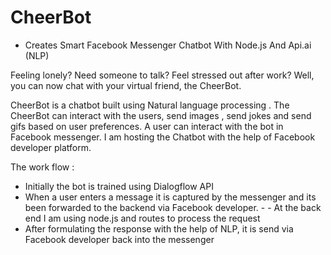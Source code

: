 # CheerBot
- Creates Smart Facebook Messenger Chatbot With Node.js And Api.ai (NLP)

Feeling lonely? Need someone to talk? Feel stressed out after work? Well, you can now chat with your virtual friend, the CheerBot.

CheerBot is a chatbot built using Natural language processing . The CheerBot can interact with the users, send images , send jokes and send gifs based on user preferences. A user can interact with the bot in Facebook messenger. I am hosting the Chatbot with the help of Facebook developer platform. 

The work flow : 
- Initially the bot is trained using Dialogflow API 
- When a user enters a message it is captured by the messenger and its been forwarded to the backend via Facebook developer. -  - At the back end I am using node.js and routes to process the request 
- After formulating the response with the help of NLP, it is send via Facebook developer back into the messenger
